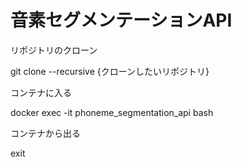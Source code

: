 # 音素セグメンテーションAPI


リポジトリのクローン

git clone --recursive {クローンしたいリポジトリ}


コンテナに入る

docker exec -it phoneme_segmentation_api bash

コンテナから出る

exit